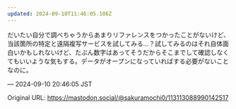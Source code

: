 ```yaml
---
updated: 2024-09-10T11:46:05.106Z
---
```


<p>だいたい自分で調べちゃうからあまりリファレンスをつかったことがないけど、当該箇所の特定と遠隔複写サービスを試してみる…？試してみるのはそれ自体面白いかもしれないけど、たぶん数字はあってそうだからそこまでして確認しなくてもいいような気もする。データがオープンになっていればする必要がないことなのに。</p>

&mdash; 2024-09-10 20:46:05 JST

Original URL: https://mastodon.social/@sakuramochi0/113113088990142517
